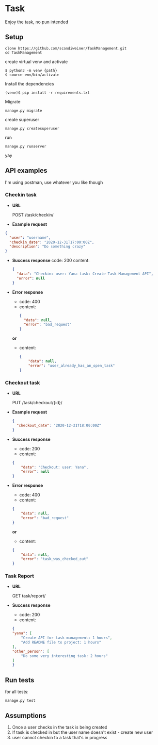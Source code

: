 # Task 

Enjoy the task, no pun intended

## Setup

```
clone https://github.com/scandiweiner/TaskManagement.git
cd TaskManagement
```

create virtual venv and activate
```
$ python3 -m venv {path}
$ source env/bin/activate
```
Install the dependencies
```
(venv)$ pip install -r requirements.txt
```
Migrate
```
manage.py migrate
```
create superuser
```
manage.py createsuperuser
```

run
```
manage.py runserver
```

yay

## API examples
I'm using postman, use whatever you like though

### Checkin task
* **URL**

    POST /task/checkin/

* **Example request**
```json
{
  "user": "username",
  "checkin_date": "2020-12-31T17:00:00Z",
  "description": "Do something crazy"
}
```

* **Success response**
    code: 200
    content: 
    ```json
    {
      "data": "Checkin: user: Yana task: Create Task Management API",
      "error": null
    }
    ```

* **Error response**
    * code: 400
    * content: 
        ```json
        {
          "data": null,
          "error": "bad_request"
        }
        ```
  **or**
     * content: 
        ```json
        {
            "data": null,
            "error": "user_already_has_an_open_task"
        }
        ```
  
 ### Checkout task
* **URL**

    PUT /task/checkout/{id}/

* **Example request**
    ```json
    {
      "checkout_date": "2020-12-31T18:00:00Z"
    }
    ```
* **Success response**
    * code: 200
    * content: 
    ```json
    {
        "data": "Checkout: user: Yana",
        "error": null
    }
    ```

* **Error response**
    * code: 400
    * content: 
    ```json
    {
        "data": null,
        "error": "bad_request"
    }
    ```
  **or**
     * content: 
    ```json
    {
        "data": null,
        "error": "task_was_checked_out"
    }
    ```

 ### Task Report
* **URL**

    GET task/report/
    
* **Success response**
    * code: 200
    * content: 
    ```json
    {
    "yana": [
        "Create API for task management: 1 hours",
        "Add README file to project: 1 hours"
    ],
    "other_person": [
        "Do some very interesting task: 2 hours"
    ]
    }
    ```

## Run tests
for all tests:
```
manage.py test
```

## Assumptions
1. Once a user checks in the task is being created
2. If task is checked in but the user name doesn't exist - create new user
3. user cannot checkin to a task that's in progress